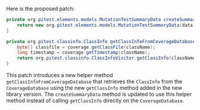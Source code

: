 Here is the proposed patch:

```java
private org.pitest.elements.models.MutationTestSummaryData createSummaryData(final org.pitest.coverage.CoverageDatabase coverage, final org.pitest.mutationtest.ClassMutationResults data) {
    return new org.pitest.elements.models.MutationTestSummaryData(data.getFileName(), data.getMutations(), getClassInfoFromCoverageDatabase(coverage, data.getMutatedClass()));
}

private org.pitest.classinfo.ClassInfo getClassInfoFromCoverageDatabase(org.pitest.coverage.CoverageDatabase coverage, org.pitest.classinfo.ClassName className) {
    byte[] classfile = coverage.getClassFile(className);
    long timestamp = coverage.getTimestamp(className);
    return org.pitest.classinfo.ClassInfoVisitor.getClassInfo(className, classfile, timestamp);
}
```

This patch introduces a new helper method `getClassInfoFromCoverageDatabase` that retrieves the `ClassInfo` from the `CoverageDatabase` using the new `getClassInfo` method added in the new library version. The `createSummaryData` method is updated to use this helper method instead of calling `getClassInfo` directly on the `CoverageDatabase`.